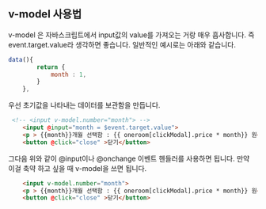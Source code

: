 ## v-model 사용법

v-model 은 자바스크립트에서 input값의 value를 가져오는 거랑 매우 흡사합니다. 즉 event.target.value라 생각하면 좋습니다. 일반적인 예시로는 아래와 같습니다.

```js
data(){
        return {
            month : 1,
        }
    },
```

우선 초기값을 나타내는 데이터를 보관함을 만듭니다.

```html
 <!-- <input v-model.number="month"> -->
    <input @input="month = $event.target.value">
    <p > {{month}}개월 선택함 : {{ oneroom[clickModal].price * month}} 원</p>
    <button @click="close" >닫기</button>
```  

그다음 위와 같이 @input이나 @onchange 이벤트 헨들러를 사용하면 됩니다. 만약 이걸 축약 하고 싶을 때 v-model을 쓰면 됩니다.

```html
    <input v-model.number="month">
    <p > {{month}}개월 선택함 : {{ oneroom[clickModal].price * month}} 원</p>
    <button @click="close" >닫기</button>
```  